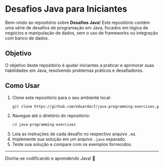 # Desafios Java para Iniciantes

Bem-vindo ao repositório sobre **Desafios Java**! Este repositório contém uma série de desafios de programação em Java, focados em lógica de negócios e manipulação de dados, sem o uso de frameworks ou integração com banco de dados.

## Objetivo

O objetivo deste repositório é ajudar iniciantes a praticar e aprimorar suas habilidades em Java, resolvendo problemas práticos e desafiadores.

## Como Usar

1. Clone este repositório para o seu ambiente local:
    ```bash
    git clone https://github.com/eduardacf/java-programming-exercises.git
    ```
2. Navegue até o diretório do repositório:
    ```bash
    cd java-programming-exercises
    ```
3. Leia as instruções de cada desafio no respectivo arquivo `.md`.
4. Implemente sua solução em um arquivo `.java` separado.
5. Teste sua solução e compare com os exemplos fornecidos.

---

Divirta-se codificando e aprendendo Java! 🚀
